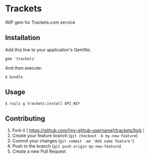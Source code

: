 # Trackets

WIP gem for Trackets.com service

## Installation

Add this line to your application's Gemfile:

    gem 'trackets'

And then execute:

    $ bundle

## Usage

    $ rails g trackets:install API_KEY

## Contributing

1. Fork it ( https://github.com/[my-github-username]/trackets/fork )
2. Create your feature branch (`git checkout -b my-new-feature`)
3. Commit your changes (`git commit -am 'Add some feature'`)
4. Push to the branch (`git push origin my-new-feature`)
5. Create a new Pull Request
